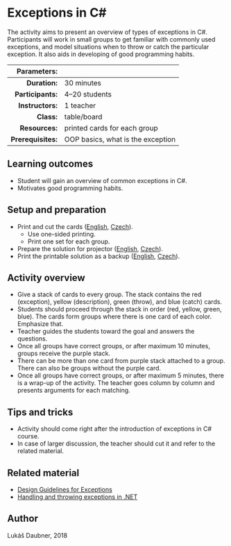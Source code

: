 # Exceptions in C\#

The activity aims to present an overview of types of exceptions in C#. Participants will work in small groups to get familiar with commonly used exceptions, and model situations when to throw or catch the particular exception. It also aids in developing of good programming habits.

| Parameters:        |                                     |
| -----------------: | :---------------------------------- |
| **Duration:**      | 30 minutes                          |
| **Participants:**  | 4–20 students                       |
| **Instructors:**   | 1 teacher                           |
| **Class:**         | table/board                         |     
| **Resources:**     | printed cards for each group        |	
| **Prerequisites:** | OOP basics, what is the exception   |

## Learning outcomes

* Student will gain an overview of common exceptions in C#.
* Motivates good programming habits.

## Setup and preparation

* Print and cut the cards ([English](en/Exceptions-CSharp_Cards.pdf), [Czech](cs/Exceptions-CSharp_Cards.pdf)).
	* Use one-sided printing.
	* Print one set for each group.
* Prepare the solution for projector ([English](en/Exceptions-CSharp_Solution.pdf), [Czech](cs/Exceptions-CSharp_Solution.pdf)).
* Print the printable solution as a backup ([English](en/Exceptions-CSharp_Solution-Projector.pdf), [Czech](cs/Exceptions-CSharp_Solution-Projector.pdf)).

## Activity overview

* Give a stack of cards to every group. The stack contains the red (exception), yellow (description), green (throw), and blue (catch) cards.
* Students should proceed through the stack in order (red, yellow, green, blue). The cards form groups where there is one card of each color. Emphasize that.
* Teacher guides the students toward the goal and answers the questions.
* Once all groups have correct groups, or after maximum 10 minutes, groups receive the purple stack.
* There can be more than one card from purple stack attached to a group. There can also be groups without the purple card.
* Once all groups have correct groups, or after maximum 5 minutes, there is a wrap-up of the activity. The teacher goes column by column and presents arguments for each matching.

## Tips and tricks

* Activity should come right after the introduction of exceptions in C# course.
* In case of larger discussion, the teacher should cut it and refer to the related material.

## Related material

* [Design Guidelines for Exceptions](https://msdn.microsoft.com/en-us/library/ms229014(v=vs.100).aspx)
* [Handling and throwing exceptions in .NET](https://docs.microsoft.com/en-us/dotnet/standard/exceptions/index)

## Author

Lukáš Daubner, 2018
